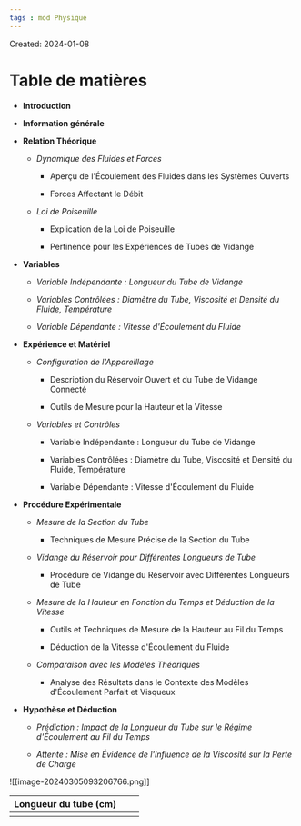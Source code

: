 ```yaml
---
tags : mod Physique
---
```

Created: 2024-01-08

# Table de matières

- **Introduction**
  
- **Information générale**
  
- **Relation Théorique**
  
  - *Dynamique des Fluides et Forces*
    
    - Aperçu de l'Écoulement des Fluides dans les Systèmes Ouverts
    
    - Forces Affectant le Débit
  
  - *Loi de Poiseuille*
    
    - Explication de la Loi de Poiseuille
    
    - Pertinence pour les Expériences de Tubes de Vidange

- **Variables**
  
  - *Variable Indépendante : Longueur du Tube de Vidange*
  
  - *Variables Contrôlées : Diamètre du Tube, Viscosité et Densité du Fluide, Température*
  
  - *Variable Dépendante : Vitesse d'Écoulement du Fluide*

- **Expérience et Matériel**
  
  - *Configuration de l'Appareillage*
    
    - Description du Réservoir Ouvert et du Tube de Vidange Connecté
    
    - Outils de Mesure pour la Hauteur et la Vitesse
  
  - *Variables et Contrôles*
    
    - Variable Indépendante : Longueur du Tube de Vidange
    
    - Variables Contrôlées : Diamètre du Tube, Viscosité et Densité du Fluide, Température
    
    - Variable Dépendante : Vitesse d'Écoulement du Fluide

- **Procédure Expérimentale**
  
  - *Mesure de la Section du Tube*
    
    - Techniques de Mesure Précise de la Section du Tube
  
  - *Vidange du Réservoir pour Différentes Longueurs de Tube*
    
    - Procédure de Vidange du Réservoir avec Différentes Longueurs de Tube
  
  - *Mesure de la Hauteur en Fonction du Temps et Déduction de la Vitesse*
    
    - Outils et Techniques de Mesure de la Hauteur au Fil du Temps
    
    - Déduction de la Vitesse d'Écoulement du Fluide
  
  - *Comparaison avec les Modèles Théoriques*
    
    - Analyse des Résultats dans le Contexte des Modèles d'Écoulement Parfait et Visqueux

- **Hypothèse et Déduction**
  
  - *Prédiction : Impact de la Longueur du Tube sur le Régime d'Écoulement au Fil du Temps*
  
  - *Attente : Mise en Évidence de l'Influence de la Viscosité sur la Perte de Charge*


![[image-20240305093206766.png]]

| Longueur du tube (cm) |  |  |
| ---- | ---- | ---- |
|  |  |  |